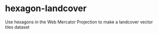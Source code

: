 # hexagon-landcover
Use hexagons in the Web Mercator Projection to make a landcover vector tiles dataset
